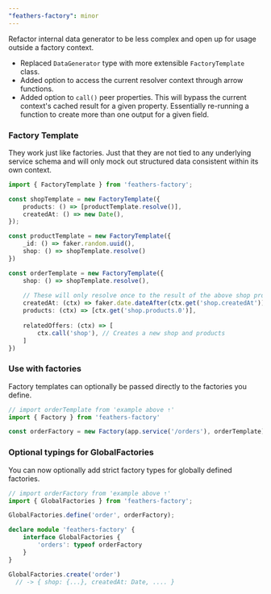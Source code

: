 ```yaml
---
"feathers-factory": minor
---
```


Refactor internal data generator to be less complex and open up for usage outside a factory context.

- Replaced `DataGenerator` type with more extensible `FactoryTemplate` class.
- Added option to access the current resolver context through arrow functions.
- Added option to `call()` peer properties. This will bypass the current
context's cached result for a given property. Essentially re-running a function
to create more than one output for a given field.


### Factory Template
They work just like factories. Just that they are not tied to any underlying 
service schema and will only mock out structured data consistent within its
own context.

```ts
import { FactoryTemplate } from 'feathers-factory';

const shopTemplate = new FactoryTemplate({
    products: () => [productTemplate.resolve()],
    createdAt: () => new Date(),
});

const productTemplate = new FactoryTemplate({
    _id: () => faker.random.uuid(),
    shop: () => shopTemplate.resolve()
})

const orderTemplate = new FactoryTemplate({
    shop: () => shopTemplate.resolve(),
    
    // These will only resolve once to the result of the above shop property
    createdAt: (ctx) => faker.date.dateAfter(ctx.get('shop.createdAt')),
    products: (ctx) => [ctx.get('shop.products.0')], 
    
    relatedOffers: (ctx) => [
        ctx.call('shop'), // Creates a new shop and products
    ] 
})
```

### Use with factories
Factory templates can optionally be passed directly to the factories you define.
```ts
// import orderTemplate from 'example above ⇡'
import { Factory } from 'feathers-factory'

const orderFactory = new Factory(app.service('/orders'), orderTemplate);
```

### Optional typings for GlobalFactories
You can now optionally add strict factory types for globally defined factories.

```ts
// import orderFactory from 'example above ⇡'
import { GlobalFactories } from 'feathers-factory';

GlobalFactories.define('order', orderFactory);

declare module 'feathers-factory' {
    interface GlobalFactories {
        'orders': typeof orderFactory
    }
}

GlobalFactories.create('order')
  // -> { shop: {...}, createdAt: Date, .... }
```